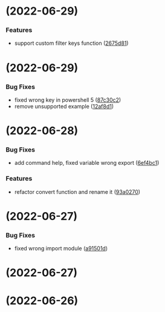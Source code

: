 # [](https://github.com/aliuq/Register-Completion/compare/v0.0.19...v) (2022-06-29)


### Features

* support custom filter keys function ([2675d81](https://github.com/aliuq/Register-Completion/commit/2675d815eb9b99ba38d232bed2ec4b0c2a6c2f77))



# [](https://github.com/aliuq/Register-Completion/compare/v0.0.18...v) (2022-06-29)


### Bug Fixes

* fixed wrong key in  powershell 5 ([87c30c2](https://github.com/aliuq/Register-Completion/commit/87c30c22ab469a6d58a8c800dce15fb50785c1d9))
* remove unsupported example ([12af8d1](https://github.com/aliuq/Register-Completion/commit/12af8d15eaa316bbc37fb37e7e82b40e8791b036))



# [](https://github.com/aliuq/Register-Completion/compare/v0.0.17...v) (2022-06-28)


### Bug Fixes

* add command help, fixed variable wrong export ([6ef4bc1](https://github.com/aliuq/Register-Completion/commit/6ef4bc12026fa9356171522b6ff7900c9146b559))


### Features

* refactor convert function and rename it ([93a0270](https://github.com/aliuq/Register-Completion/commit/93a027016896ecb78b581bc94aa35aa6d0367c45))



# [](https://github.com/aliuq/Register-Completion/compare/v0.0.16...v) (2022-06-27)


### Bug Fixes

* fixed wrong import module ([a91501d](https://github.com/aliuq/Register-Completion/commit/a91501d01ab3582935a5e93d7cdba73ab1d9b4f1))



# [](https://github.com/aliuq/Register-Completion/compare/v0.0.15...v) (2022-06-27)



#  (2022-06-26)




